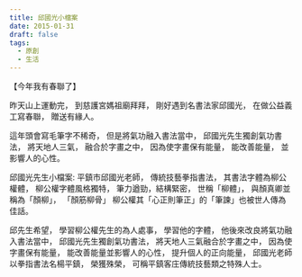 ```yaml
---
title: 邱國光小檔案
date: 2015-01-31
draft: false
tags:
  - 原創
  - 生活
---
```

【今年我有春聯了】

昨天山上運動完，
到慈護宮媽祖廟拜拜，
剛好遇到名書法家邱國光，
在做公益義工寫春聯，
贈送有緣人。

這年頭會寫毛筆字不稀奇，
但是將氣功融入書法當中，
邱國光先生獨創氣功書法，
將天地人三氣，
融合於字畫之中，
因為使字畫保有能量，
能改善能量，
並影響人的心性。


邱國光先生小檔案:
平鎮市邱國光老師，
傳統技藝拳指書法，
其書法字體為柳公權體，
柳公權字體風格獨特，
筆力遒勁，結構緊密，
世稱「柳體」，
與顏真卿並稱為「顏柳」，
「顏筋柳骨」
柳公權其「心正則筆正」的「筆諫」也被世人傳為佳話。

邱先生希望，
學習柳公權先生的為人處事，
學習他的字體，
他後來改良將氣功融入書法當中，
邱國光先生獨創氣功書法，
將天地人三氣融合於字畫之中，
因為使字畫保有能量，
能改善能量並影響人的心性，
提升個人的正向能量，
邱國光老師以拳指書法名楊平鎮，
榮獲殊榮，
可稱平鎮客庄傳統技藝類之特殊人士。

